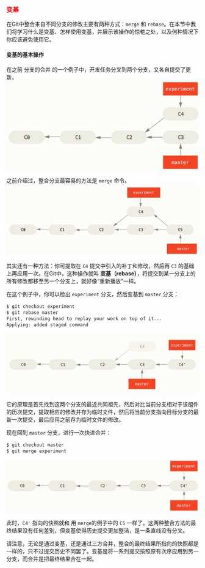 ### <font color=red>变基</font>

在Git中整合来自不同分支的修改主要有两种方式：`merge` 和 `rebase`。在本节中我们将学习什么是变基、怎样使用变基，并展示该操作的惊艳之处，以及何种情况下你应该避免使用它。

#### 变基的基本操作
在之前 分支的合并 的一个例子中，开发任务分叉到两个分支，又各自提交了更新。
![](分叉的提交历史.png)

之前介绍过，整合分支最容易的方法是 ```merge``` 命令。
![](通过合并来整合分支.png)

其实还有一种方法：你可提取在 ```C4``` 提交中引入的补丁和修改，然后再 ```C3``` 的基础上再应用一次。在Git中，这种操作就叫 **变基（rebase）**，将提交到某一分支上的所有修改都移至另一个分支上，就好像“重新播放”一样。

在这个例子中，你可以检出 ```experiment``` 分支，然后变基到 ```master``` 分支：
```
$ git checkout experiment
$ git rebase master
First, rewinding head to replay your work on top of it...
Applying: added staged command
```

![](将C4中的修改变基到C3上.png)

它的原理是首先找到这两个分支的最近共同祖先，然后对比当前分支相对于该组件的历次提交，提取相应的修改并存为临时文件，然后将当前分支指向目标分支的最新一次提交，最后应用之前存为临时文件的修改。

现在回到 ```master``` 分支，进行一次快进合并：
```
$ git checkout master
$ git merge experiment
```
![](master分支的快进合并.png)

此时，```C4'``` 指向的快照就和 用 ```merge```的例子中的 ```C5``` 一样了。这两种整合方法的最终结果没有任何差别，但变基使得历史提交更加整洁，是一条直线没有分叉。

请注意，无论是通过变基，还是通过三方合并，整合的最终结果所指向的快照都是一样的，只不过提交历史不同罢了。变基是将一系列提交按照原有次序应用到另一分支，而合并是把最终结果合在一起。
